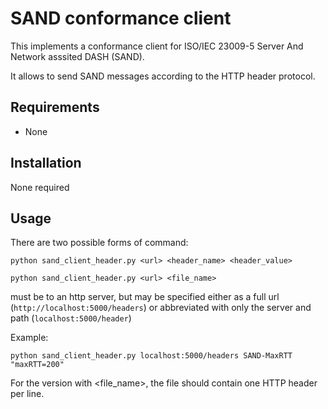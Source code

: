 # SAND conformance client

This implements a conformance client for ISO/IEC 23009-5 Server And Network
asssited DASH (SAND).

It allows to send SAND messages according to the HTTP header protocol.

## Requirements

- None

## Installation

None required

## Usage

There are two possible forms of command:

```python sand_client_header.py <url> <header_name> <header_value>```

```python sand_client_header.py <url> <file_name>```

<url> must be to an http server, but may be specified either as a full url
(```http://localhost:5000/headers```) or abbreviated with only the server and path
(```localhost:5000/header```)

Example:

```python sand_client_header.py localhost:5000/headers SAND-MaxRTT "maxRTT=200"```

For the version with <file_name>, the file should contain one HTTP header per line.